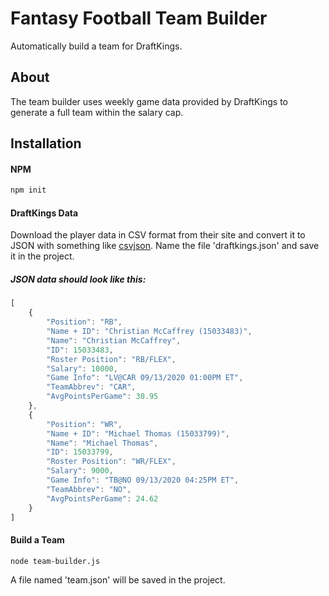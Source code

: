 # Fantasy Football Team Builder

Automatically build a team for DraftKings.

## About

The team builder uses weekly game data provided by DraftKings to generate a full team within the salary cap.

## Installation

#### NPM

```bash
npm init
```
#### DraftKings Data

Download the player data in CSV format from their site and convert it to JSON with something like [csvjson](https://csvjson.com/). Name the file 'draftkings.json' and save it in the project.

##### JSON data should look like this:

```javascript
[
    {
        "Position": "RB",
        "Name + ID": "Christian McCaffrey (15033483)",
        "Name": "Christian McCaffrey",
        "ID": 15033483,
        "Roster Position": "RB/FLEX",
        "Salary": 10000,
        "Game Info": "LV@CAR 09/13/2020 01:00PM ET",
        "TeamAbbrev": "CAR",
        "AvgPointsPerGame": 30.95
    },
    {
        "Position": "WR",
        "Name + ID": "Michael Thomas (15033799)",
        "Name": "Michael Thomas",
        "ID": 15033799,
        "Roster Position": "WR/FLEX",
        "Salary": 9000,
        "Game Info": "TB@NO 09/13/2020 04:25PM ET",
        "TeamAbbrev": "NO",
        "AvgPointsPerGame": 24.62
    }
]
```

#### Build a Team

```bash
node team-builder.js
```

A file named 'team.json' will be saved in the project.